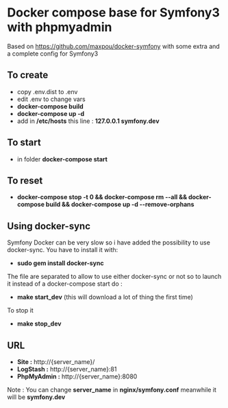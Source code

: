 # Docker compose base for Symfony3 with phpmyadmin

Based on https://github.com/maxpou/docker-symfony with some extra and a complete config for Symfony3

## To create

- copy .env.dist to .env
- edit .env to change vars
- **docker-compose build**
- **docker-compose up -d**
- add in **/etc/hosts** this line : **127.0.0.1 symfony.dev**

## To start

- in folder **docker-compose start**

## To reset

- **docker-compose stop -t 0 && docker-compose rm --all  && docker-compose build && docker-compose up -d --remove-orphans**

## Using docker-sync

Symfony Docker can be very slow so i have added the possibility to use docker-sync. You have to install it with:

- **sudo gem install docker-sync**

The file are separated to allow to use either docker-sync or not so to launch it instead of a docker-compose start do :

- **make start_dev** (this will download a lot of thing the first time)

To stop it

- **make stop_dev**


## URL

- **Site :** http://{server_name}/
- **LogStash :** http://{server_name}:81
- **PhpMyAdmin :** http://{server_name}:8080

Note : You can change **server_name** in **nginx/symfony.conf** meanwhile it will be **symfony.dev**